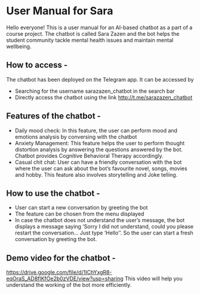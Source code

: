 # User Manual for Sara

Hello everyone! This is a user manual for an AI-based chatbot as a part of a course project.
The chatbot is called Sara Zazen and the bot helps the student community tackle mental
health issues and maintain mental wellbeing.

## How to access -

The chatbot has been deployed on the Telegram app.
It can be accessed by

- Searching for the username sarazazen_chatbot in the search bar
- Directly access the chatbot using the link http://t.me/sarazazen_chatbot

## Features of the chatbot -
- Daily mood check: In this feature, the user can perform mood and emotions analysis by conversing with the chatbot
- Anxiety Management: This feature helps the user to perform thought distortion analysis by answering the questions answered by the bot. Chatbot provides Cognitive Behavioral Therapy accordingly.
- Casual chit chat: User can have a friendly conversation with the bot where the user can ask about the bot’s favourite novel, songs, movies and hobby. This feature also involves storytelling and Joke telling.
## How to use the chatbot -

- User can start a new conversation by greeting the bot
- The feature can be chosen from the menu displayed
- In case the chatbot does not understand the user’s message, the bot displays a message saying ‘Sorry I did not understand, could you please restart the conversation... Just type ‘Hello’’. So the user can start a fresh conversation by greeting the bot.

## Demo video for the chatbot -

https://drive.google.com/file/d/1IChYxgR8-eqOraS_AD8flKfOe2b0zVDE/view?usp=sharing
This video will help you understand the working of the bot more efficiently.



